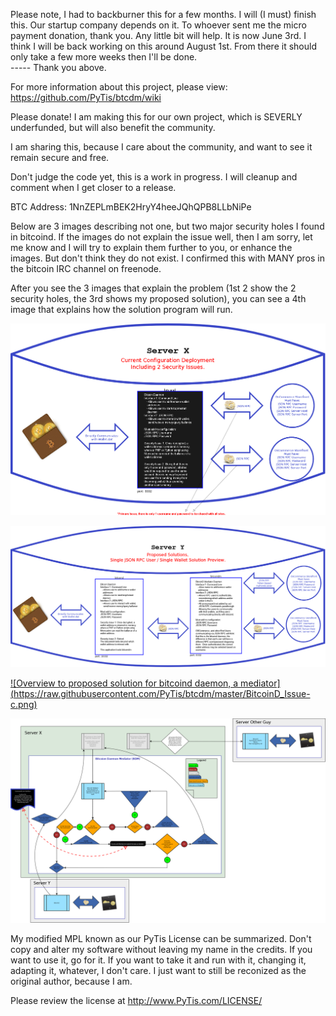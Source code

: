 Please note, I had to backburner this for a few months.  I will (I must) finish this.  Our startup company depends on it.  To whoever sent me the micro payment donation, thank you.  Any little bit will help.  It is now June 3rd.  I think I will be back working on this around August 1st.  From there it should only take a few more weeks then I'll be done.  
----- Thank you above.


For more information about this project, please view: https://github.com/PyTis/btcdm/wiki


Please donate!  I am making this for our own project, which is SEVERLY underfunded, but will also benefit the community.

I am sharing this, because I care about the community, and want to see it remain secure and free.

Don't judge the code yet, this is a work in progress.  I will cleanup and comment when I get closer to a release.

BTC Address: 1NnZEPLmBEK2HryY4heeJQhQPB8LLbNiPe


Below are 3 images describing not one, but two major security holes I found in bitcoind.  If the images do not explain the issue well, then I am sorry, let me know and I will try to explain them further to you, or enhance the images.  But don't think they do not exist.  I confirmed this with MANY pros in the bitcoin IRC channel on freenode.

After you see the 3 images that explain the problem (1st 2 show the 2 security holes, the 3rd shows my proposed solution), you can see a 4th image that explains how the solution program will run.

[![bitcoind Problem 1 overview](https://raw.githubusercontent.com/PyTis/btcdm/master/BitcoinD_Issue-a.png)](https://raw.githubusercontent.com/PyTis/btcdm/master/BitcoinD_Issue-a.png)

[![bitcoind Problem 2 overview](https://raw.githubusercontent.com/PyTis/btcdm/master/BitcoinD_Issue-b.png)](https://raw.githubusercontent.com/PyTis/btcdm/master/BitcoinD_Issue-b.png)


[![Overview to proposed solution for bitcoind daemon, a mediator] (https://raw.githubusercontent.com/PyTis/btcdm/master/BitcoinD_Issue-c.png)](https://raw.githubusercontent.com/PyTis/btcdm/master/BitcoinD_Issue-c.png)


[![bitcoind daemon mediator high level overview](https://raw.githubusercontent.com/PyTis/btcdm/master/BitcoinDm.png)](https://raw.githubusercontent.com/PyTis/btcdm/master/BitcoinDm.png)

My modified MPL known as our PyTis License can be summarized.  Don't copy and alter my software without leaving my name in the credits.  If you want to use it, go for it.  If you want to take it and run with it, changing it, adapting it, whatever, I don't care.  I just want to still be reconized as the original author, because I am.

Please review the license at http://www.PyTis.com/LICENSE/

